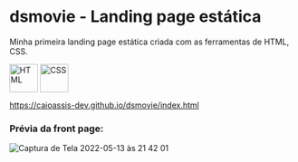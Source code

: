 # dsmovie - Landing page estática 
Minha primeira landing page estática criada com as ferramentas de HTML, CSS.
<div style="display:inline_block" >
<img align="center" alt="HTML" src="https://cdn-icons-png.flaticon.com/512/1051/1051277.png?w=360" style="height:50px; width:auto" target="_blank">
<img align="center" alt="CSS" src="https://upload.wikimedia.org/wikipedia/commons/thumb/6/62/CSS3_logo.svg/800px-CSS3_logo.svg.png" style="height:50px; width:auto" target="_blank">

https://caioassis-dev.github.io/dsmovie/index.html

### Prévia da front page:
![Captura de Tela 2022-05-13 às 21 42 01](https://user-images.githubusercontent.com/61170444/168404535-e17b35ff-c55c-4dfd-a762-e270c308d105.png)
